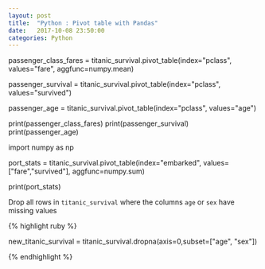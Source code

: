```yaml
---
layout: post
title:  "Python : Pivot table with Pandas"
date:   2017-10-08 23:50:00
categories: Python
---
```



passenger_class_fares = titanic_survival.pivot_table(index="pclass", values="fare", aggfunc=numpy.mean)

passenger_survival = titanic_survival.pivot_table(index="pclass", values="survived") 

passenger_age = titanic_survival.pivot_table(index="pclass", values="age")

print(passenger_class_fares)
print(passenger_survival)
print(passenger_age)

import numpy as np

port_stats = titanic_survival.pivot_table(index="embarked", values=["fare","survived"], aggfunc=numpy.sum)

print(port_stats) 






Drop all rows in `titanic_survival` where the columns `age` or `sex` have missing values

{% highlight ruby %}

new_titanic_survival = titanic_survival.dropna(axis=0,subset=["age", "sex"])

{% endhighlight %}